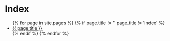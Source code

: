 # Index

<ul>
{% for page in site.pages %}
{% if page.title != '' page.title != 'Index' %}
  <li><a href="{{ page.url | relative_url }}">{{ page.title }}</a></li>
{% endif %}
{% endfor %}
</ul>
